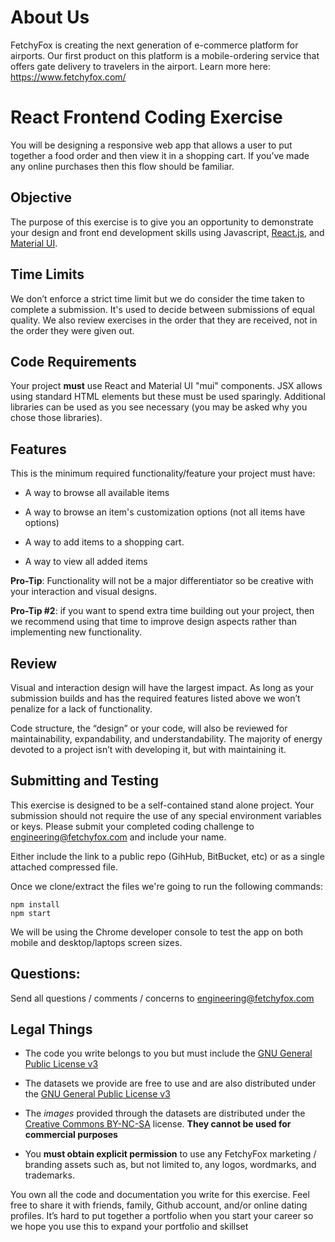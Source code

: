 # About Us
FetchyFox is creating the next generation of e-commerce platform for airports. Our first product on this platform is a mobile-ordering service that offers gate delivery to travelers in the airport. Learn more here: https://www.fetchyfox.com/

# React Frontend Coding Exercise
You will be designing a responsive web app that allows a user to put together a food order and then view it in a shopping cart. If you’ve made any online purchases then this flow should be familiar.

## Objective
The purpose of this exercise is to give you an opportunity to demonstrate your design and front end development skills using Javascript, [React.js](https://reactjs.org/), and [Material UI](https://material-ui.com/).

## Time Limits
We don’t enforce a strict time limit but we do consider the time taken to complete a submission. It's used to decide between submissions of equal quality. We also review exercises in the order that they are received, not in the order they were given out.

## Code Requirements
Your project **must** use React and Material UI "mui" components. JSX allows using standard HTML elements but these must be used sparingly. Additional libraries can be used as you see necessary (you may be asked why you chose those libraries).

## Features
This is the minimum required functionality/feature your project must have:

- A way to browse all available items

- A way to browse an item's customization options (not all items have options)

- A way to add items to a shopping cart.

- A way to view all added items

**Pro-Tip**: Functionality will not be a major differentiator so be creative with your interaction and visual designs.

**Pro-Tip #2**: if you want to spend extra time building out your project, then we recommend using that time to improve design aspects rather than implementing new functionality.

## Review
Visual and interaction design will have the largest impact. As long as your submission builds and has the required features listed above we won’t penalize for a lack of functionality.

Code structure, the “design” or your code, will also be reviewed for maintainability, expandability, and understandability. The majority of energy devoted to a project isn’t with developing it, but with maintaining it.


## Submitting and Testing
This exercise is designed to be a self-contained stand alone project. Your submission should not require the use of any special environment variables or keys. Please submit your completed coding challenge to [engineering@fetchyfox.com](mailto:engineering@fetchyfox.com) and include your name. 

Either include the link to a public repo (GihHub, BitBucket, etc) or as a single attached compressed file.

Once we clone/extract the files we're going to run the following commands:
```
npm install
npm start
```

We will be using the Chrome developer console to test the app on both mobile and desktop/laptops screen sizes.


## Questions:
Send all questions / comments / concerns to [engineering@fetchyfox.com](mailto:engineering@fetchyfox.com)

## Legal Things
- The code you write belongs to you but must include the [GNU General Public License v3](https://choosealicense.com/licenses/gpl-3.0/)

-  The datasets we provide are free to use and are also distributed under the [GNU General Public License v3](https://choosealicense.com/licenses/gpl-3.0/)

- The *images* provided through the datasets are distributed under the [Creative Commons BY-NC-SA](https://creativecommons.org/licenses/by-nc-sa/4.0/) license. **They cannot be used for commercial purposes**

- You **must obtain explicit permission** to use any FetchyFox marketing / branding assets such as, but not limited to, any logos, wordmarks, and trademarks.

You own all the code and documentation you write for this exercise. Feel free to share it with friends, family, Github account, and/or online dating profiles. It’s hard to put together a portfolio when you start your career so we hope you use this to expand your portfolio and skillset
